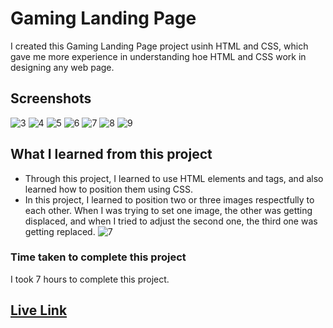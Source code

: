 # Gaming Landing Page
I created this Gaming Landing Page project usinh HTML and CSS, which gave me more experience in understanding hoe HTML and CSS work in designing any web page.
## Screenshots
![3](https://github.com/vibhamaurya05/Project-3--Gaming-Landing-Page/assets/138363991/f11015da-b639-401d-9d7c-a6020200962f)
![4](https://github.com/vibhamaurya05/Project-3--Gaming-Landing-Page/assets/138363991/5022bb62-f730-4e1f-aa78-7ace95e8cc87)
![5](https://github.com/vibhamaurya05/Project-3--Gaming-Landing-Page/assets/138363991/45416560-fa11-4c97-a7b3-a8058105adb8)
![6](https://github.com/vibhamaurya05/Project-3--Gaming-Landing-Page/assets/138363991/58b5bb6c-d4ef-4ea2-ae75-6f35b2e52a1b)
![7](https://github.com/vibhamaurya05/Project-3--Gaming-Landing-Page/assets/138363991/2074da66-dbe7-430b-b122-eda87d636b8c)
![8](https://github.com/vibhamaurya05/Project-3--Gaming-Landing-Page/assets/138363991/872bbe69-1f13-4e30-89fb-99fc558bb46c)
![9](https://github.com/vibhamaurya05/Project-3--Gaming-Landing-Page/assets/138363991/efd49a75-891c-4e86-aea4-1ae89e085ca6)
## What I learned from this project
* Through this project, I learned to use HTML elements and tags, and also learned how to position them using CSS.
* In this project, I learned to position two or three images respectfully to each other. When I was trying to set one image, the other was getting displaced, and when I tried to adjust the second one, the third one was getting replaced.
 ![7](https://github.com/vibhamaurya05/Project-3--Gaming-Landing-Page/assets/138363991/566a18a2-4f72-4a64-8bfe-c2e3dc2b7492)
### Time taken to complete this project
I took 7 hours to complete this project.
## [Live Link](https://project-3-gaming-landing-page.vercel.app/)

